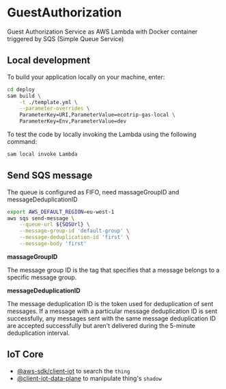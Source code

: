 # GuestAuthorization

Guest Authorization Service as AWS Lambda with Docker container triggered by SQS (Simple Queue Service)

## Local development

To build your application locally on your machine, enter:

```sh
cd deploy
sam build \
	-t ./template.yml \
	--parameter-overrides \
	ParameterKey=URI,ParameterValue=ecotrip-gas-local \
	ParameterKey=Env,ParameterValue=dev
```

To test the code by locally invoking the Lambda using the following command:

```sh
sam local invoke Lambda
```

## Send SQS message

The queue is configured as FIFO, need massageGroupID and messageDeduplicationID

```sh
export AWS_DEFAULT_REGION=eu-west-1
aws sqs send-message \
	--queue-url ${SQSUrl} \
	--message-group-id 'default-group' \
	--message-deduplication-id 'first' \
	--message-body 'first'
```

**massageGroupID**

The message group ID is the tag that specifies that a message belongs to a specific message group.

**messageDeduplicationID**

The message deduplication ID is the token used for deduplication of sent messages. If a message with a particular message deduplication ID is sent successfully, any messages sent with the same message deduplication ID are accepted successfully but aren't delivered during the 5-minute deduplication interval.

## IoT Core

- [@aws-sdk/client-iot](https://docs.aws.amazon.com/AWSJavaScriptSDK/v3/latest/clients/client-iot/index.html) to search the `thing`
- [@client-iot-data-plane](https://docs.aws.amazon.com/AWSJavaScriptSDK/v3/latest/clients/client-iot-data-plane/index.html) to manipulate thing's `shadow`
